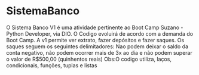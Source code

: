 # SistemaBanco
O Sistema Banco V1 é uma atividade pertinente ao Boot Camp Suzano - Python Developer, via DIO.
O Codigo evoluirá de acordo com a demanda do Boot Camp.
A v1 permite ver extrato, fazer depósitos e fazer saques.
Os saques seguem os seguintes delimitadores: Nao podem deixar o saldo da conta negativo, não podem ocorrer mais de 3x ao dia e não podem superar o valor de R$500,00 (quinhentos reais)
Obs:O codigo utiliza, laços, condicionais, funções, tuplas e listas 
